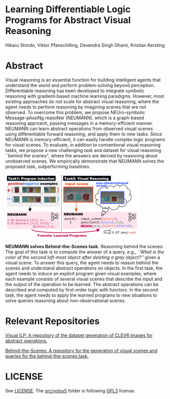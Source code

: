 #  Learning Differentiable Logic Programs for Abstract Visual Reasoning
Hikaru Shindo, Viktor Pfanschilling, Devendra Singh Dhami, Kristian Kersting

# Abstract
Visual reasoning is an essential function for building intelligent agents that understand the world and perform problem-solving beyond perception. Differentiable reasoning has been developed to integrate symbolic reasoning with gradient-based machine learning paradigms. However, most existing approaches do not scale for abstract visual reasoning, where the agent needs to perform reasoning by imagining scenes that are not observed. To overcome this problem, we propose NEUro-symbolic Message-pAssiNg reasoNer (NEUMANN), which is a graph-based reasoning approach, passing messages in a memory-efficient manner. NEUMANN can learn abstract operations from observed visual scenes using differentiable forward reasoning, and apply them to new tasks. Since NEUMANN is memory-efficient, it can easily handle complex logic programs for visual scenes. To evaluate, in addition to conventional visual reasoning tasks, we propose a new challenging task and dataset for visual reasoning ``behind the scenes", where the answers are derived by reasoning about unobserved scenes. We empirically demonstrate that NEUMANN solves the proposed task, outperforming baselines.


![neumann](./imgs/behind-the-scenes.png)

**NEUMANN solves Behind-the-Scenes task.**
Reasoning behind the scenes:  The goal of this task is to compute the answer of a query, e.g., *``What is the color of the second left-most object after deleting a gray object?''* given a visual scene. To answer this query, the agent needs to reason behind the scenes and understand abstract operations on objects. In the first task, the agent needs to induce an explicit program given visual examples, where each example consists of several visual scenes that describe the input and the output of the operation to be learned. The abstract operations can be described and computed by first-order logic with functors. 
In the second task, the agent needs to apply the learned programs to new situations to solve queries reasoning about non-observational scenes.

# Relevant Repositories
[Visual ILP: A repository of the dataset generation of CLEVR images for abstract operations.](https://github.com/ml-research/visual-ilp)

[Behind-the-Scenes: A repository for the generation of visual scenes and queries for the behind-the-scenes task.](https://github.com/ml-research/behind-the-scenes)


# LICENSE
See [LICENSE](./LICENSE). The [src/yolov5](./src/yolov5) folder is following [GPL3](./src/yolov5/LICENSE) license.